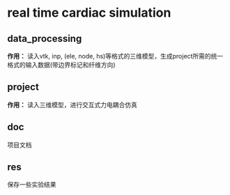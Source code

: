 # real time cardiac simulation

## data_processing
**作用：** 读入vtk, inp, (ele, node, hs)等格式的三维模型，生成project所需的统一格式的输入数据(带边界标记和纤维方向)

## project
**作用：** 读入三维模型，进行交互式力电耦合仿真

## doc
项目文档

## res
保存一些实验结果
